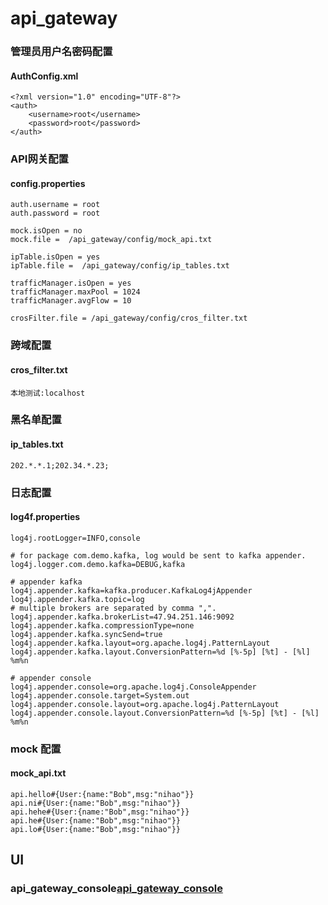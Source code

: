 # api_gateway
### 管理员用户名密码配置
#### AuthConfig.xml
```
<?xml version="1.0" encoding="UTF-8"?>
<auth>
    <username>root</username>
    <password>root</password>
</auth>
```
### API网关配置
#### config.properties
```
auth.username = root
auth.password = root

mock.isOpen = no
mock.file =  /api_gateway/config/mock_api.txt

ipTable.isOpen = yes
ipTable.file =  /api_gateway/config/ip_tables.txt

trafficManager.isOpen = yes
trafficManager.maxPool = 1024
trafficManager.avgFlow = 10

crosFilter.file = /api_gateway/config/cros_filter.txt

```
### 跨域配置
#### cros_filter.txt
```
本地测试:localhost
```
### 黑名单配置
#### ip_tables.txt
```
202.*.*.1;202.34.*.23;
```
### 日志配置
#### log4f.properties
```
log4j.rootLogger=INFO,console

# for package com.demo.kafka, log would be sent to kafka appender.
log4j.logger.com.demo.kafka=DEBUG,kafka

# appender kafka
log4j.appender.kafka=kafka.producer.KafkaLog4jAppender
log4j.appender.kafka.topic=log
# multiple brokers are separated by comma ",".
log4j.appender.kafka.brokerList=47.94.251.146:9092
log4j.appender.kafka.compressionType=none
log4j.appender.kafka.syncSend=true
log4j.appender.kafka.layout=org.apache.log4j.PatternLayout
log4j.appender.kafka.layout.ConversionPattern=%d [%-5p] [%t] - [%l] %m%n

# appender console
log4j.appender.console=org.apache.log4j.ConsoleAppender
log4j.appender.console.target=System.out
log4j.appender.console.layout=org.apache.log4j.PatternLayout
log4j.appender.console.layout.ConversionPattern=%d [%-5p] [%t] - [%l] %m%n
```
### mock 配置
#### mock_api.txt
```
api.hello#{User:{name:"Bob",msg:"nihao"}}
api.ni#{User:{name:"Bob",msg:"nihao"}}
api.hehe#{User:{name:"Bob",msg:"nihao"}}
api.he#{User:{name:"Bob",msg:"nihao"}}
api.lo#{User:{name:"Bob",msg:"nihao"}}
```
## UI
### api_gateway_console[api_gateway_console](https://github.com/nerososft/api_gateway_console)
